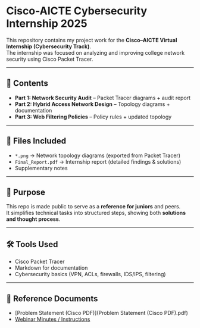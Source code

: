 # Cisco-AICTE Cybersecurity Internship 2025  

This repository contains my project work for the **Cisco–AICTE Virtual Internship (Cybersecurity Track)**.  
The internship was focused on analyzing and improving college network security using Cisco Packet Tracer.  

---

## 📌 Contents  
- **Part 1: Network Security Audit** – Packet Tracer diagrams + audit report  
- **Part 2: Hybrid Access Network Design** – Topology diagrams + documentation  
- **Part 3: Web Filtering Policies** – Policy rules + updated topology  

---

## 📂 Files Included  
- `*.png` → Network topology diagrams (exported from Packet Tracer)  
- `Final_Report.pdf` → Internship report (detailed findings & solutions)  
- Supplementary notes  

---

## 🎯 Purpose  
This repo is made public to serve as a **reference for juniors** and peers.  
It simplifies technical tasks into structured steps, showing both **solutions and thought process**.  

---

## 🛠️ Tools Used  
- Cisco Packet Tracer  
- Markdown for documentation  
- Cybersecurity basics (VPN, ACLs, firewalls, IDS/IPS, filtering)


---

## 📑 Reference Documents
- [Problem Statement (Cisco PDF)](Problem Statement (Cisco PDF).pdf)
- [Webinar Minutes / Instructions](docs/webinar_minutes.pdf)


